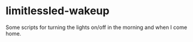 # limitlessled-wakeup
Some scripts for turning the lights on/off in the morning and when I come home.
